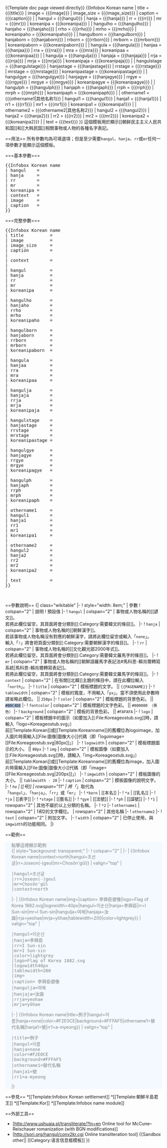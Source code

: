 <noinclude>{{Template doc page viewed directly}}</noinclude>
{{Infobox Korean name
| title = {{{title}}}
| image = {{{image}}}
| image_size = {{{image_size}}}
| caption = {{{caption}}}
|
| hangul = {{{hangul}}}
| hanja = {{{hanja}}}
| rr = {{{rr}}}
| mr = {{{mr}}}
| koreanipa = {{{koreanipa}}}
|
| hangulho = {{{hangulho}}}
| hanjaho = {{{hanjaho}}}
| rrho = {{{rrho}}}
| mrho = {{{mrho}}}
| koreanipaho = {{{koreanipaho}}}
|
| hangulborn = {{{hangulborn}}}
| hanjaborn = {{{hanjaborn}}}
| rrborn = {{{rrborn}}}
| mrborn = {{{mrborn}}}
| koreanipaborn = {{{koreanipaborn}}}
|
| hangula = {{{hangula}}}
| hanjaa = {{{hanjaa}}}
| rra = {{{rra}}}
| mra = {{{mra}}}
| koreanipaa = {{{koreanipaa}}}
|
| hangulja = {{{hangulja}}}
| hanjaja = {{{hanjaja}}}
| rrja = {{{rrja}}}
| mrja = {{{mrja}}}
| koreanipaja = {{{koreanipaja}}}
|
| hangulstage = {{{hangulstage}}}
| hanjastage = {{{hanjastage}}}
| rrstage = {{{rrstage}}}
| mrstage = {{{mrstage}}}
| koreanipastage = {{{koreanipastage}}}
|
| hangulgye = {{{hangulgye}}}
| hanjagye = {{{hanjagye}}}
| rrgye = {{{rrgye}}}
| mrgye = {{{mrgye}}}
| koreanipagye = {{{koreanipagye}}}
|
| hangulph = {{{hangulph}}}
| hanjaph = {{{hanjaph}}}
| rrph = {{{rrph}}}
| mrph = {{{mrph}}}
| koreanipaph = {{{koreanipaph}}}
|
| othername1 = {{{othername1|其他名称1}}}
| hangul1 = {{{hangul1}}}
| hanja1 = {{{hanja1}}}
| rr1 = {{{rr1}}}
| mr1 = {{{mr1}}}
| koreanipa1 = {{{koreanipa1}}}
|
| othername2 = {{{othername2|其他名称2}}}
| hangul2 = {{{hangul2}}}
| hanja2 = {{{hanja2}}}
| rr2 = {{{rr2}}}
| mr2 = {{{mr2}}}
| koreanipa2 = {{{koreanipa2}}}
|
| text = {{{text}}}
}}
這個模板用於顯示[[朝鲜民主主义人民共和国]]和[[大韩民国]]相關事物或人物的各種名字表記。

==用法==
所有參數均為可填選項；但是至少需要<code>hangul</code>、<code>hanja</code>、<code>rr</code>或<code>mr</code>任何一項參數才能顯示這個模板。

===基本參數===
<pre style="overflow:auto">
{{Infobox Korean name
| hangul    =
| hanja     =
| rr        =
| mr        =
| koreanipa =
| context   =
| image     =
| caption   =
}}
</pre>


===完整參數===
<pre style="overflow:auto">
{{Infobox Korean name
| title          =
| image          =
| image_size     =
| caption        =
|
| context        =
|
| hangul         =
| hanja          =
| rr             =
| mr             =
| koreanipa      =
|
| hangulho       =
| hanjaho        =
| rrho           =
| mrho           =
| koreanipaho    =
|
| hangulborn     =
| hanjaborn      =
| rrborn         =
| mrborn         =
| koreanipaborn  =
|
| hangula        =
| hanjaa         =
| rra            =
| mra            =
| koreanipaa     =
|
| hangulja       =
| hanjaja        =
| rrja           =
| mrja           =
| koreanipaja    =
|
| hangulstage    =
| hanjastage     =
| rrstage        =
| mrstage        =
| koreanipastage =
|
| hangulgye      =
| hanjagye       =
| rrgye          =
| mrgye          =
| koreanipagye   =
|
| hangulph       =
| hanjaph        =
| rrph           =
| mrph           =
| koreanipaph    =
|
| othername1     =
| hangul1        =
| hanja1         =
| rr1            =
| mr1            =
| koreanipa1     =
|
| othername2     =
| hangul2        =
| hanja2         =
| rr2            =
| mr2            =
| koreanipa2     =
|
| text           =
}}
</pre>
<br clear="all" />

==參數說明==
{| class="wikitable"
|-
! style="width: 8em;" | 參數
! colspan="2" | 說明
! 預設值
|-
! <code>hangul</code>
| colspan="2" | 事物或人物名稱的[[諺文]]。<br />若將此欄位留空，其頁面將會分類到[[:Category:需要韓文的條目]]。
|-
! <code>hanja</code>
| colspan="2" | 事物或人物名稱的[[朝鮮漢字]]。<br />若該事物或人物名稱沒有對應的朝鮮漢字，請將此欄位留空或輸入「<code>none</code>」。<br />輸入「<code>!</code>」將會把頁面分類到[[:Category:需要朝鮮漢字的條目]]。
|-
! <code>rr</code>
| colspan="2" | 事物或人物名稱的[[文化觀光部2000年式]]。<br />若將此欄位留空，其頁面將會分類到[[:Category:需要韓文羅馬字的條目]]。
|-
! <code>mr</code>
| colspan="2" | 事物或人物名稱的[[朝鮮語羅馬字表記法#馬科恩-賴肖爾轉寫系統|馬科恩-賴肖爾轉寫表記]]。<br />若將此欄位留空，其頁面將會分類到[[:Category:需要韓文羅馬字的條目]]。
|-
! <code>context</code>
| colspan="2" | 在有關[[北韓]]主題的條目中，請在此欄位輸入「<code>north</code>」。
|-
! <code>title</code>
| colspan="2" | 模板標題的文字。 || <code><nowiki>{{PAGENAME}}</nowiki></code>
|-
! <code>tablewidth</code>
| colspan="2" | 模板的寬度，不用輸入「<code>px</code>」。當不須使用此參數時請省略此欄位。 || <code>250px</code>
|-
! <code>color</code>
| colspan="2" | 模板標題的背景色彩。 || <code style="background: #B0C4DE;">#B0C4DE</code>
|-
! <code>fontcolor</code>
| colspan="2" | 模板標題的文字色彩。 || <code>#000000 （黑色）</code>
|-
! <code>background</code>
| colspan="2" | 模板的背景色彩。 || <code style="background: #FAFAFA;">#FAFAFA</code>
|-
! <code>logo</code>
| colspan="2" | 模板標題中的圖示（如要加入[[:File:Koreageostub.svg]]時，請輸入「logo=Koreageostub.svg」）<br />前[[Template:Korean]]或[[Template:Koreanname]]的舊欄位為logoimage，加入圖片時需輸入<nowiki>[[File:</nowiki>圖像|圖像大小]]代碼（即「logoimage=<nowiki>[[File:</nowiki>Koreageostub.svg|80px]]」）
|-
! <code>logowidth</code>
| colspan="2" | 模板標題圖示的大小。 || <code>80px</code>
|-
! <code>img</code>
| colspan="2" | 模板圖像（如要加入[[:File:Koreageostub.svg]]時，請輸入「img=Koreageostub.svg」）<br />前[[Template:Korean]]或[[Template:Koreanname]]的舊欄位為image，加入圖片時需輸入<nowiki>[[File:</nowiki>圖像|圖像大小]]代碼（即「image=<nowiki>[[File:</nowiki>Koreageostub.svg|200px]]」）
|-
! <code>imgwidth</code>
| colspan="2" | 模板圖像的大小。 || <code>tablewidth - 20</code>
|-
! <code>caption</code>
| colspan="2" | 模板圖像的說明文字。
|-
! <code>*ho</code>
| [[号]]
| rowspan="11" | 將「<code>*</code>」取代為<br />「<code>hangul</code>」、「<code>hanja</code>」、「<code>rr</code>」或「<code>mr</code>」
|-
! <code>*born</code>
| [[本名]]
|-
! <code>*a</code>
| [[乳名]]
|-
! <code>*ja</code>
| [[表字]]
|-
! <code>*stage</code>
| [[藝名]]
|-
! <code>*gye</code>
| [[法號]]
|-
! <code>*ph</code>
| [[諡號]]
|-
! <code>*1</code>
| rowspan="2" | 其他不屬於以上分類的名稱。
|-
! <code>*2</code>
|-
! <code>othername1</code>
| rowspan="2" | *1和*2的文字欄位。 
| rowspan="2" | 其他名稱
|-
! <code>othername2</code>
|-
! <code>text</code>
| colspan="2" | 附加文字。
|-
! <code>width</code>
| colspan="2" | 已停止使用，與<code>imgwidth</code>的功能相同。
|}

==範例==
<div class="NavFrame collapsed" style="color: gray!important; background-color: #F3F9FF; margin: 0 auto; padding: 0 10px 0 10px;">
<div class="NavHead" style="color: gray!important; background-color: #F3F9FF; margin: 0 auto; padding: 0 10px 0 10px; font-weight:normal;">
點擊這裡顯示範例</div><div class="NavContent" style="color: gray!important; background-color: #F3F9FF; margin: 0 auto; padding: 0 10px 0 10px;">
{| style="background: transparent;"
|-
! colspan="2" | 
|-
| {{Infobox Korean name|context=north|hangul=조선글|rr=Joseon(-)geul|mr=Chosŏn'gŭl}}
| valign="top" | <pre style="width: 15em;">|hangul=조선글
|rr=Joseon(-)geul
|mr=Chosŏn'gŭl
|context=north</pre>
|-
| {{Infobox Korean name|img=|caption= 李舜臣塑像|logo=Flag of Korea 1882.svg|logowidth=40px|hangul=이순신|hanja=李舜臣|rr=I Sun-sin|mr=I Sun-sin|hangulja=여해|hanjaja=汝諧|rrja=yeohae|mrja=yŏhae|tablewidth=200|color=lightgrey}}
| valign="top" | <pre style="width: 300px;">|hangul=이순신
|hanja=李舜臣
|rr=I Sun-sin
|mr=I Sun-sin
|color=lightgrey
|logo=Flag of Korea 1882.svg
|logowidth40px
|tablewidth=200
|img=
|caption= 李舜臣塑像
|hangulja=여해
|hanjaja=汝諧
|rrja=yeohae
|mrja=yŏhae</pre>
|-
| {{Infobox Korean name|title=例子|hangul=이름|hanja=none|color=#F2E0CE|background=#FFFAF5|othername1=替代名稱|hanja1=號|rr1=a-myeong}}
| valign="top" | <pre style="width: 15em;">|title=例子
|hangul=이름
|hanja=none
|color=#F2E0CE
|background=#FFFAF5
|othername1=替代名稱
|hanja1=號
|rr1=a-myeong</pre>
|}
</div></div>

==參見==
*[[Template:Infobox Korean settlement]]
*[[Template:朝鮮半島君王]]
*[[Template:Kor]]
*[[Template:Infobox name module]]

==外部工具==
<!-- * [http://www.romanization.org/search.php 《Korean McCune-Reischauer Romanization Dictionary》] -->
* [http://www.ushuaia.pl/transliterate/?ln=en Online tool for McCune–Reischauer romanization (with BGN modifications)]
* [http://sori.org/hangul/conv2kr.cgi Online transliteration tool]
<includeonly>{{Sandbox other||<!-- 本行下加入模板的分類，跨維基連結加入Wikidata（參見[[Wikipedia:Wikidata]]） -->
[[Category:语言信息框模板]]
}}</includeonly>